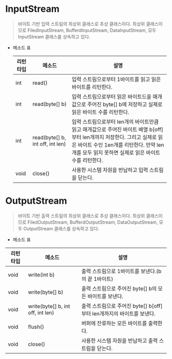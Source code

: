 # InputStream
> 바이트 기반 입력 스트림의 최상위 클래스로 추상 클래스이다. 최상위 클래스이므로 
> FiledInputStream, BufferdInputStream, DataInputStream, 모두 InputStream 클래스를 상속하고 있다.
 
- 메소드 표

  |리턴 타입   | 메소드 | 설명 |
  |-----------| -------|----- |
  |int        |read()	 | 입력 스트림으로부터 1바이트를 읽고 읽은 바이트를 리턴한다.  |
  |int 			    |read(byte[] b)|	입력 스트림으로부터 읽은 바이트드을 매개값으로 주어진 byte[] b에 저장하고 실제로 읽은 바이트 수를 리턴한다. |
  |int 			    |read(byte[] b, int off, int len)|	입력 스트림으로부터 len개의 바이트만큼 읽고 매개값으로 주어진 바이트 배열 b[off]부터 len개까지 저장한다. 그리고 실제로 읽은 바이트 수인 1en개를 리턴한다. 만약 len개를 모두 읽지 못하면 실제로 읽은 바이트 수를 리턴한다. | 
  |void			    |close()|		사용한 시스템 자원을 반납하고 입력 스트림을 닫는다. |
  


# OutputStream
> 바이트 기반 출력 스트림의 최상위 클래스로 추상 클래스이다. 최상위 클래스이므로 
> FiledOutputStream, BufferdOutputStream, DataOutputStream, 모두 OutputStream 클래스를 상속하고 있다.
 
- 메소드 표

|리턴 타입   | 메소드 | 설명 |
  |-----------| -------|----- |
  |void        | write(int b)	 | 출력 스트림으로 1바이트를 보낸다.(b의 끝 1바이트)  |
  |void 			    |  write(byte[] b)| 출력 스트림으로 주어진 byte[] b의 모든 바이트를 보낸다. |
  |void			    | write(byte[] b, int off, int len)| 출력 스트림으로 주어진 byte[] b[off]부터 len개까지의 바이트를 보낸다. | 
  |void			    |flush()| 버퍼에 잔류하는 모든 바이트를 출력한다. |
  |void      |close()  | 사용한 시스템 자원을 반납하고 출력 스트림을 닫는다. |
 
  
